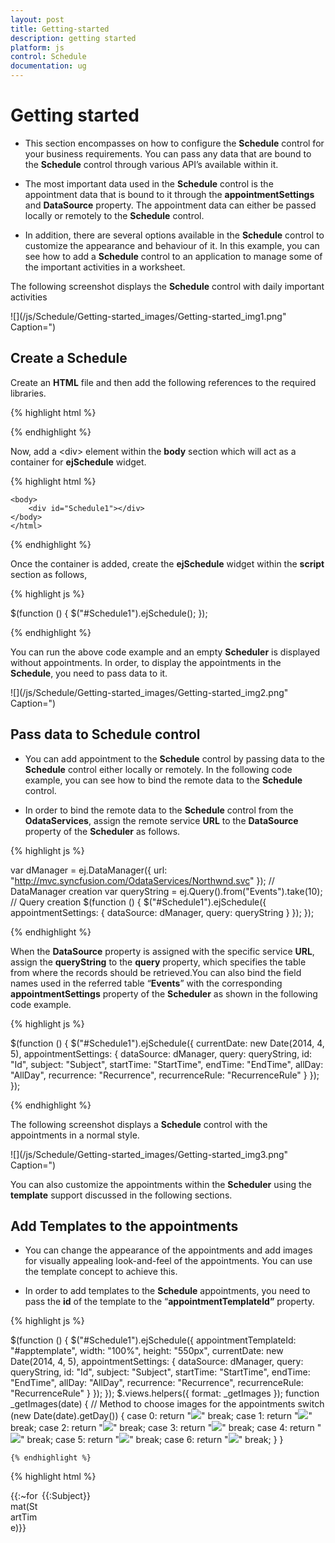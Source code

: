 ```yaml
---
layout: post
title: Getting-started
description: getting started
platform: js
control: Schedule
documentation: ug
---
```


# Getting started


* This section encompasses on how to configure the **Schedule** control for your business requirements. You can pass any data that are bound to the **Schedule** control through various API’s available within it.

*  The most important data used in the **Schedule** control is the appointment data that is bound to it through the **appointmentSettings** and **DataSource** property. The appointment data can either be passed locally or remotely to the **Schedule** control.

* In addition, there are several options available in the **Schedule** control to customize the appearance and behaviour of it. In this example, you can see how to add a **Schedule** control to an application to manage some of the important activities in a worksheet.  

The following screenshot displays the **Schedule** control with daily important activities

![](/js/Schedule/Getting-started_images/Getting-started_img1.png" Caption=")



## Create a Schedule

Create an **HTML** file and then add the following references to the required libraries.



{% highlight html %}


<!DOCTYPE html>
<html xmlns="http://www.w3.org/1999/xhtml">
<head>
    <meta name="viewport" content="width=device-width, initial-scale=1.0" />
    <meta charset="utf-8" />
    <link href="http://cdn.syncfusion.com/{{site.releaseversion}}/js/web/flat-azure/ej.web.all.min.css" rel="stylesheet" />
    <script src="http://cdn.syncfusion.com/js/assets/external/jquery-1.10.2.min.js"></script>
    <script src="http://cdn.syncfusion.com/js/assets/external/jquery.easing.1.3.min.js"></script>
    <script src="http://cdn.syncfusion.com/js/assets/external/jquery.globalize.min.js"></script>
    <script src="http://cdn.syncfusion.com/js/assets/external/jsrender.min.js"></script>
    <script src="http://cdn.syncfusion.com/{{site.releaseversion}}/js/web/ej.web.all.min.js"></script>
</head>



{% endhighlight %}

Now, add a &lt;div&gt; element within the **body** section which will act as a container for **ejSchedule** widget.



{% highlight html %}

	<body>
		<div id="Schedule1"></div>
	</body>
	</html>


{% endhighlight %}


Once the container is added, create the **ejSchedule** widget within the **script** section as follows,



{% highlight js %}


$(function () {
        $("#Schedule1").ejSchedule();
    });



{% endhighlight %}


You can run the above code example and an empty **Scheduler** is displayed without appointments. In order, to display the appointments in the **Schedule**, you need to pass data to it. 

![](/js/Schedule/Getting-started_images/Getting-started_img2.png" Caption=")


## Pass data to Schedule control

* You can add appointment to the **Schedule** control by passing data to the **Schedule** control either locally or remotely. In the following code example, you can see how to bind the remote data to the **Schedule** control.

* In order to bind the remote data to the **Schedule** control from the **OdataServices**, assign the remote service **URL** to the **DataSource** property of the **Scheduler** as follows.



{% highlight js %}

  var dManager = ej.DataManager({
        url: "http://mvc.syncfusion.com/OdataServices/Northwnd.svc"
    });    // DataManager creation
    var queryString = ej.Query().from("Events").take(10);   // Query creation
    $(function () {
        $("#Schedule1").ejSchedule({
            appointmentSettings: {
                dataSource: dManager, query: queryString
            }
        });
    });


{% endhighlight %}


When the **DataSource** property is assigned with the specific service **URL**, assign the **queryString** to the **query** property, which specifies the table from where the records should be retrieved.You can also bind the field names used in the referred table “**Events**” with the corresponding **appointmentSettings** property of the **Scheduler** as shown in the following code example.



{% highlight js %}


 $(function () {
        $("#Schedule1").ejSchedule({
            currentDate: new Date(2014, 4, 5),
            appointmentSettings: {
                dataSource: dManager,
                query: queryString,
                id: "Id",
                subject: "Subject",
                startTime: "StartTime",
                endTime: "EndTime",
                allDay: "AllDay",
                recurrence: "Recurrence",
                recurrenceRule: "RecurrenceRule"
            }
        });
    });


{% endhighlight %}



The following screenshot displays a **Schedule** control with the appointments in a normal style.

![](/js/Schedule/Getting-started_images/Getting-started_img3.png" Caption=")


You can also customize the appointments within the **Scheduler** using the **template** support discussed in the following sections.

## Add Templates to the appointments

* You can change the appearance of the appointments and add images for visually appealing look-and-feel of the appointments. You can use the template concept to achieve this.

* In order to add templates to the **Schedule** appointments, you need to pass the **id** of the template to the “**appointmentTemplateId”** property. 



{% highlight js %}


$(function () {
        $("#Schedule1").ejSchedule({
            appointmentTemplateId: "#apptemplate",
            width: "100%", height: "550px",
            currentDate: new Date(2014, 4, 5),
            appointmentSettings: {
                dataSource: dManager,
                query: queryString,
                id: "Id",
                subject: "Subject",
                startTime: "StartTime",
                endTime: "EndTime",
                allDay: "AllDay",
                recurrence: "Recurrence",
                recurrenceRule: "RecurrenceRule"
            }
        });
    });
    $.views.helpers({ format: _getImages });
    function _getImages(date) {     // Method to choose images for the appointments
        switch (new Date(date).getDay()) {
            case 0:
                return "<img src='Images/cake.png'/>"
                break;
            case 1:
                return "<img src='Images/basketball.png'/>"
                break;
            case 2:
                return "<img src='Images/rugby.png'/>"
                break;
            case 3:
                return "<img src='Images/guitar.png'/>"
                break;
            case 4:
                return "<img src='Images/music.png'/>"
                break;
            case 5:
                return "<img src='Images/doctor.png'/>"
                break;
            case 6:
                return "<img src='Images/beach.png'/>"
                break;
        }
    }
	

	{% endhighlight %}
	
{% highlight html %}

<div style="height: 100%">
    <div style='float: left; width: 50px;'>
        {{:~format(StartTime)}}
    </div>
    <div>
        <div>{{:Subject}}</div>
    </div>
</div>

{% endhighlight %}


N> **Important**: The images in the above code snippet are taken from the installation location of the Essential JavaScript Studio in your machine,
N> For example: $system drive: \Program Files\ Syncfusion\EssentialStudio\12.1.0.43\JavaScript\samples\web\images\schedule
N> You can create a folder named "Images" in the same location as your newly created HTML file and then move all the images from the installation folder to the newly created “Images” folder. This helps you in referring appointments appropriately within the Schedule control.

Once you set the template for the appointments, the **Scheduler** is displayed with the customized appointments as shown in the following screenshot.

![](/js/Schedule/Getting-started_images/Getting-started_img4.png" Caption=")



## Change the Schedule View

You can change the view of the **Schedule** from **week** to **month** by using the **currentView** property. By default, the **Schedule** control is displayed in a **“week”** view.



{% highlight js %}


 $(function () {
        // DataManager creation
        var dManager = ej.DataManager({
            url: "http://mvc.syncfusion.com/OdataServices/Northwnd.svc"
        });
        // Query creation
        var queryString = ej.Query().from("Events").take(10);
        $("#Schedule1").ejSchedule({
            appointmentTemplateId: "#apptemplate",
            width: "100%", height: "550px", currentView: "month",
            currentDate: new Date(2014, 4, 5),
            appointmentSettings: {
                dataSource: dManager,
                query: queryString,
                id: "Id",
                subject: "Subject",
                startTime: "StartTime",
                endTime: "EndTime",
                allDay: "AllDay",
                recurrence: "Recurrence",
                recurrenceRule: "RecurrenceRule"
            }
        });
    });
    $.views.helpers({ format: _getImages });
    function _getImages(date) {    // method to choose images for the appointments
        switch (new Date(date).getDay()) {
            case 0:
                return "<img src='Images/cake.png'/>"
                break;
            case 1:
                return "<img src='Images/basketball.png'/>"
                break;
            case 2:
                return "<img src='Images/rugby.png'/>"
                break;
            case 3:
                return "<img src='Images/guitar.png'/>"
                break;
            case 4:
                return "<img src='Images/music.png'/>"
                break;
            case 5:
                return "<img src='Images/doctor.png'/>"
                break;
            case 6:
                return "<img src='Images/beach.png'/>"
                break;
        }
    }

{% endhighlight %}

{% highlight html %}


<div style="height: 100%">
    <div style="float: left; width: 50px;">
        {{:~format(StartTime)}}
    </div>
    <div>
        <div>{{:Subject}}</div>
    </div>
</div>

{% endhighlight %}


When you execute the above code example, a **Scheduler** is displayed as follows with the fixed appointment height in a **month** view. 

![](/js/Schedule/Getting-started_images/Getting-started_img5.png" Caption=")



## Change the appointment height through CSS

The default height of an appointment is always suitable for the text.  In order to display an image and text in the appointment, you can change the height of the appointments in a **month** view, through **css** styles manually as shown in the following code example.  You can set the appointment height to **auto** to display the images within it.



{% highlight css %}

.e-monthappointment
{
	height:auto !important;
}

{% endhighlight %}




{% highlight js %}


 $(function () {

        // DataManager creation
        var dManager = ej.DataManager({
            url: "http://mvc.syncfusion.com/OdataServices/Northwnd.svc"
        });
        // Query creation
        var queryString = ej.Query().from("Events").take(10);
        $("#Schedule1").ejSchedule({
            appointmentTemplateId: "#apptemplate",
            width: "100%", height: "550px", currentView: "month",
            currentDate: new Date(2014, 4, 5),
            appointmentSettings: {
                dataSource: dManager,
                query: queryString,
                id: "Id",
                subject: "Subject",
                startTime: "StartTime",
                endTime: "EndTime",
                allDay: "AllDay",
                recurrence: "Recurrence",
                recurrenceRule: "RecurrenceRule"
            }
        });
    });
    $.views.helpers({ format: _getImages });
    function _getImages(date) {    // Method to choose images for the appointments
        switch (new Date(date).getDay()) {
            case 0:
                return "<img src='Images/cake.png'/>"
                break;
            case 1:
                return "<img src='Images/basketball.png'/>"
                break;
            case 2:
                return "<img src='Images/rugby.png'/>"
                break;
            case 3:
                return "<img src='Images/guitar.png'/>"
                break;
            case 4:
                return "<img src='Images/music.png'/>"
                break;
            case 5:
                return "<img src='Images/doctor.png'/>"
                break;
            case 6:
                return "<img src='Images/beach.png'/>"
                break;
        }
    }

{% endhighlight %}

{% highlight html %}

<div style="height: 100%">
    <div style='float: left; width: 50px;'>
        {{:~format(StartTime)}}
    </div>
    <div>
        <div>{{:Subject}}</div>
    </div>
</div>

{% endhighlight %}



After setting the height for appointments in **month** view, the **Schedule** control is rendered as follows,

![](/js/Schedule/Getting-started_images/Getting-started_img6.png" Caption=")


## Manipulate the Appointments

**Appointment Creation**

* Initially, you looked at how the appointments are rendered by binding the remote data. In order to add the appointments through the user interface (run-time) to the **Schedule** control, double-click on the appropriate **Schedule** cell and provide the required details in the appointment window pop-up.

* You can quickly create an appointment by clicking on the exact **Schedule** cell with appropriate time slot and then fill only the subject of that appointment in a quick appointment pop up. 



N> **Important**: While adding new appointments to the Schedule control either by using local or remote data, the new appointment data is saved automatically to the appointment collection.



The following screenshot displays an appointment window pop- up that appears when you double-click on the **Schedule** cells.


![](/js/Schedule/Getting-started_images/Getting-started_img7.png)

Appointment with Pop-up Dialog.
{:.caption}


The following screenshot illustrates a quick appointment pop-up window.

![](/js/Schedule/Getting-started_images/Getting-started_img8.png)

Quick Appointment Pop-up Window.
{:.caption}


N> **Important**: In case, you need to manipulate with newly created or edited appointments, you can use the events available within the Schedule control.


The event named **appointmentSaved** is triggered while saving a new appointment to the **Schedule** control. It provides the new appointment data as an argument that helps you to retrieve the newly entered appointment data through a function. 

**Edit/Delete Appointments**

* You can edit or delete the appointments in the **Schedule** control and access the data using events namely “**appointmentEdited**” and “**appointmentDeleted**” respectively. 

* In order to edit the appointments, double-click the desired appointment, and then edit the required fields in the appointment pop-up as shown in the following screenshot.


![](/js/Schedule/Getting-started_images/Getting-started_img9.png)

Edit Appointments Pop-up.
{:.caption}


To delete an appointment, click the appointment, and then click **delete** icon in the quick appointment pop-up as shown in the following screenshot.

![](/js/Schedule/Getting-started_images/Getting-started_img10.png)

Delete Appointments Pop-up Window.
{:.caption}


You can also delete the appointment by selecting the required appointment in the **Schedule** control and click the delete key option. This works only when you set “**allowKeyboardNavigation**” option to **“True”**.

## Manipulate Recurrence Appointments

**Add Recurrence Appointment**

To add **recurrence** appointments, you need to check the “**repeat**” option in the appointment window as shown in the following screenshot.

![](/js/Schedule/Getting-started_images/Getting-started_img11.png)

Repeat Appointments.
{:.caption}


When you check the **repeat** option, the sub-options available in the recurrence category are shown in the appointment pop-up as follows.


![](/js/Schedule/Getting-started_images/Getting-started_img12.png)

Options in Recurrence Dialog.
{:.caption}


You can choose the required recurrence pattern from the available options and then click **Done**. The main appointment pop-up appears as shown in the following screenshot.

![](/js/Schedule/Getting-started_images/Getting-started_img13.png)

Main Appointment Dialog.
{:.caption}


Click **Done**. The recurrence appointment with daily pattern is created for every two days that ends after 10 occurrences.

![](/js/Schedule/Getting-started_images/Getting-started_img14.png)

recurrence appointment with daily pattern.
{:.caption}


You can store the chosen recurrence options usually in a **RecurrenceRule** field in a string format.  Also, the **Recurrence** field indicates whether the appointments created are normal or recurrence type. You can create appointments in a **recurrence** type by setting **Boolean** type to **True**.

**Edit/Delete Recurrence Appointment**

* You can follow the same procedure of normal appointments for editing/deleting recurrence appointments too. But in **recurrence** **appointment**, you can either edit/delete the single occurrence of the appointment or the entire series in an intermediate confirmation pop-up.

* When you double-click the **recurrence** appointment a pop-up window appears as shown in the following screenshot. 


![](/js/Schedule/Getting-started_images/Getting-started_img15.png)

Double-Click the Recurrence Appointment.
{:.caption}


When you click the recurrence appointment, a quick appointment window opens with the following options: **Edit Appointment** and **Edit Series** for editing the appointments - **delete** icon for deleting the appointments.


![](/js/Schedule/Getting-started_images/Getting-started_img16.png)

Quick Appointment Window.
{:.caption}


## Behavior Customization using the events

**Restrict the display of appointment window**

* You can restrict creation of the appointments during weekends in **Schedule** **JS** using the events and validating its arguments such as **starttime** and **endtime**.

* For example, you can block the appointment pop-up on all the weekends (Default week start date is Monday) using the following code sample with **appointmentWindowOpen** event. 



{% highlight js %}

$(function () {
        $("#Schedule1").ejSchedule({
            appointmentTemplateId: "#apptemplate",
            width: "100%", height: "550px",
            currentDate: new Date(2014, 4, 5),
            appointmentSettings: {
                dataSource: dManager,
                query: queryString,
                id: "Id",
                subject: "Subject",
                startTime: "StartTime",
                endTime: "EndTime",
                allDay: "AllDay",
                recurrence: "Recurrence",
                recurrenceRule: "RecurrenceRule"
            },
            appointmentWindowOpen: "onAppointmentBeforeOpen"
        });
    });
    function onAppointmentBeforeOpen(args) {
        if (new Date(args.startTime).getDay() == 0 || new Date(args.startTime).getDay() == 6)
            args.cancel = true; // prevents display of appointment pop-up
    }

{% endhighlight %}

